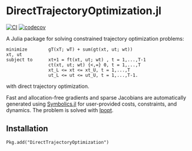 # DirectTrajectoryOptimization.jl
[![CI](https://github.com/thowell/DirectTrajectoryOptimization.jl/actions/workflows/CI.yml/badge.svg)](https://github.com/thowell/DirectTrajectoryOptimization.jl/actions/workflows/CI.yml)
[![codecov](https://codecov.io/gh/thowell/DirectTrajectoryOptimization.jl/branch/main/graph/badge.svg?token=821EI7HJEL)](https://codecov.io/gh/thowell/DirectTrajectoryOptimization.jl)

A Julia package for solving constrained trajectory optimization problems: 

```
minimize        gT(xT; wT) + sum(gt(xt, ut; wt))
xt, ut
subject to      xt+1 = ft(xt, ut; wt) , t = 1,...,T-1 
                ct(xt, ut; wt) {<,=} 0, t = 1,...,T
                xt_L <= xt <= xt_U, t = 1,...,T 
                ut_L <= ut <= ut_U, t = 1,...,T-1.
```

with direct trajectory optimization. 

Fast and allocation-free gradients and sparse Jacobians are automatically generated using [Symbolics.jl](https://github.com/JuliaSymbolics/Symbolics.jl) for user-provided costs, constraints, and dynamics. The problem is solved with [Ipopt](https://coin-or.github.io/Ipopt/).

## Installation
```
Pkg.add("DirectTrajectoryOptimization")
```
